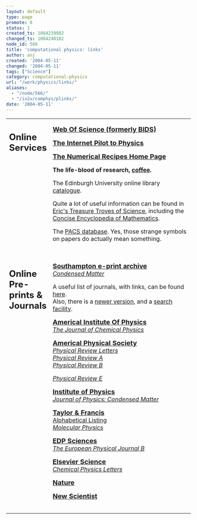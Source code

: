 ```yaml
---
layout: default
type: page
promote: 0
status: 1
created_ts: 1084239982
changed_ts: 1084240102
node_id: 566
title: 'computational physics: links'
author: anj
created: '2004-05-11'
changed: '2004-05-11'
tags: ["Science"]
category: computational-physics
url: "/work/physics/links/"
aliases:
  - "/node/566/"
  - "/ix2v/comphys/plinks/"
date: '2004-05-11'
---
```

<table width="100%" border="0" cellpadding="5" cellspacing="5">
<tr><td valign="top" width="15%" class="section-cell">  <h2>

Online Services
</h2></td><td valign="top" width="85%">

<p>
<a href="http://wos.mimas.ac.uk/"><b>  <font size="+1"> Web Of Science (formerly BIDS)</font></b>  </a> <br>
</p>
<p>
<a href="http://physicsweb.org/TIPTOP/"><b>  <font size="+1">The Internet Pilot to Physics</font></b> </a> <br>

</p>  <p>
<a href="http://www.nr.com"><b>  <font size="+1">The Numerical Recipes Home Page</font></b> </a> <br>
</p>
<p>

<b>The life-blood of research, <a href="http://www.cl.cam.ac.uk/coffee/coffee.html">coffee</a>.</b>
</p>

<p>
The Edinburgh University online library <A HREF="http://catalogue.lib.ed.ac.uk/">catalogue</A>.
</p>

<p>
Quite a lot of useful information can be found in <A HREF="http://www.treasure-troves.com/">Eric's Treasure Troves of Science</A>, including the <A HREF="http://www.treasure-troves.com/math/">Concise Encyclopedia of Mathematics</A>.

</p>

<p>
The <A HREF="http://publish.aps.org/PACS/pacsgen.html">PACS database</A>.  Yes, those strange symbols on papers do actually mean something.
</p>

<table width="100%" border="0" cellpadding="5" cellspacing="5"></table></td> </tr>

<tr><td valign="top" width="15%" class="section-cell"><h2>
Online Pre-prints &amp; Journals
</h2></td><td valign="top" width="85%">

<p>
<a href="http://xxx.soton.ac.uk/"><b>  <font size="+1">Southampton e-print archive</font> </b> </a> <br>
<a href="http://xxx.soton.ac.uk/archive/cond-mat"><i>Condensed Matter</i> </a> <br>
</p>

<p>

A useful list of journals, with links, can be found <A HREF="http://ublib.buffalo.edu/libraries/e-resources/ejournals/">here</A>.<br>Also, there is a <A HREF="http://ublib.buffalo.edu/libraries/units/sel/collections/ejournal2.html">newer version</A>, and a <A HREF="http://ublib.buffalo.edu/libraries/e-resources/ejournals/search.html">search facility</A>.
</p>

<p>
<a href="http://www.aip.org"><b>  <font size="+1">Americal Institute Of Physics</font> </b> </a> <br>
<a href="http://ojps.aip.org/journals/doc/JCPSA6-home/"><i>The Journal of Chemical Physics</i> </a> <br>
</p>

<p>

<a href="http://www.aps.org"><b>  <font size="+1">Americal Physical Society</font></b> </a> <br>
<a href="http://ojps.aip.org/prlo"><i>Physical Review Letters</i> </a>  <br>
<a href="http://ojps.aip.org/prao"><i>Physical Review A</i> </a> <br>
<a href="http://ojps.aip.org/prbo"><i>Physical Review B</i> </a> <br>

<a href="http://ojps.aip.org/preo"><i>Physical Review E</i> </a> <br>
</p>
<p>
<a href="http://www.iop.org"><b>  <font size="+1">Institute of Physics</font></b>  </a> <br>
<a href="http://www.iop.org/EJ/S/3/161/?MIval=journal&amp;key=0953-8984"><i>Journal of Physics: Condensed Matter</i> </a> <br>
</p>
<p>
<a href="http://www.tandfdc.com/"><b><font size="+1">Taylor &amp; Francis</font></b> </a> <br>
<A HREF="http://www.taylorandfrancis.com/JNLS/jlista.htm">Alphabetical Listing</A> <br>
<a href="http://www.tandfdc.com/jnls/mph.htm"><i>Molecular Physics</i>  </a> <br>
</p>

<p>
<a href="http://www.edpsciences.com/"><b>  <font size="+1">EDP Sciences</font></b> </a>  <br>
<a href="http://www.edpsciences.com/docinfos/EPJB/OnlineEPJB.html"><i>The European Physical Journal B</i> </a> <br>
</p>

<p>
<a href="http://www.elsevier.nl:80/homepage/elecserv.htt?mode=other&amp;main=/homepage/about/elecserv/other.sht"><b>  <font size="+1">Elsevier Science</font> </b> </a> <br>
<a href="http://www.elsevier.nl/homepage/saa/cplett/"><i>Chemical Physics Letters</i> </a> <br>
</p>

<p>

<a href="http://www.nature.com/"><b>  <font size="+1">Nature</font></b> </a> <br>
</p>
<p>
<a href="http://www.newscientist.com/"><b><font size="+1">New Scientist</font></b> </a> <br>
</p>

<table width="100%" border="0" cellpadding="5" cellspacing="5"></table></td> </tr>
</table></td> </tr>  </table></td> </tr>  </table>
